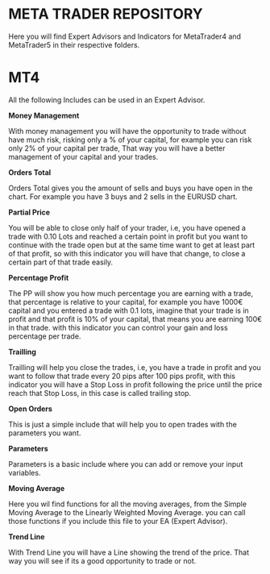 # META TRADER REPOSITORY
Here you will find Expert Advisors and Indicators for MetaTrader4 and MetaTrader5 in their respective folders.

# MT4
All the following Includes can be used in an Expert Advisor.


**Money Management**

With money management you will have the opportunity to trade without have much risk, risking only a % of your capital, for example you can risk only 2% of your capital per trade, That way you will have a better management of your capital and your trades.
  
  
**Orders Total**

Orders Total gives you the amount of sells and buys you have open in the chart. For example you have 3 buys and 2 sells in the EURUSD chart.
  
  
**Partial Price**

You will be able to close only half of your trader, i.e, you have opened  a trade with 0.10 Lots and reached a certain point in profit but you want to continue with the trade open but at the same time want to get at least part of that profit, so with this indicator you will have that change, to close a certain part of that trade easily.


**Percentage Profit**

The PP will show you how much percentage you are earning with a trade, that percentage is relative to your capital, for example you have 1000€ capital and you entered a trade with 0.1 lots, imagine that your trade is in profit and that profit is 10% of your capital, that means you are earning 100€ in that trade. with this indicator you can control your gain and loss percentage per trade.


**Trailling**

Trailling will help you close the trades, i.e, you have a trade in profit and you want to follow that trade every 20 pips after 100 pips profit, with this indicator you will have a Stop Loss in profit following the price until the price reach that Stop Loss, in this case is called trailing stop.


**Open Orders**

This is just a simple include that will help you to open trades with the parameters you want.


**Parameters**

Parameters is a basic include where you can add or remove your input variables.


**Moving Average**

Here you wil find functions for all the moving averages, from the Simple Moving Average to the Linearly Weighted Moving Average. you can call those functions if you include this file to your EA (Expert Advisor).


**Trend Line**

With Trend Line you will have a Line showing the trend of the price. That way you will see if its a good opportunity to trade or not.

